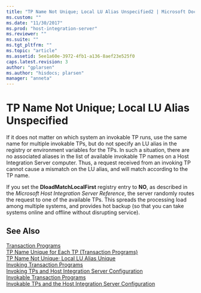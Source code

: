 ```yaml
---
title: "TP Name Not Unique; Local LU Alias Unspecified2 | Microsoft Docs"
ms.custom: ""
ms.date: "11/30/2017"
ms.prod: "host-integration-server"
ms.reviewer: ""
ms.suite: ""
ms.tgt_pltfrm: ""
ms.topic: "article"
ms.assetid: 5ee1a60e-3972-4fb1-a136-8aef23e525f0
caps.latest.revision: 3
author: "gplarsen"
ms.author: "hisdocs; plarsen"
manager: "anneta"
---
```

# TP Name Not Unique; Local LU Alias Unspecified
If it does not matter on which system an invokable TP runs, use the same name for multiple invokable TPs, but do not specify an LU alias in the registry or environment variables for the TPs. In such a situation, there are no associated aliases in the list of available invokable TP names on a Host Integration Server computer. Thus, a request received from an invoking TP cannot cause a mismatch on the LU alias, and will match according to the TP name.  
  
 If you set the **DloadMatchLocalFirst** registry entry to **NO**, as described in the *Microsoft Host Integration Server Reference*, the server randomly routes the request to one of the available TPs. This spreads the processing load among multiple systems, and provides hot backup (so that you can take systems online and offline without disrupting service).  
  
## See Also  
 [Transaction Programs](../core/transaction-programs2.md)   
 [TP Name Unique for Each TP (Transaction Programs)](../core/tp-name-unique-for-each-tp-transaction-programs-1.md)   
 [TP Name Not Unique; Local LU Alias Unique](../core/tp-name-not-unique;-local-lu-alias-unique2.md)   
 [Invoking Transaction Programs](../core/invoking-transaction-programs1.md)   
 [Invoking TPs and Host Integration Server Configuration](../core/invoking-tps-and-host-integration-server-configuration1.md)   
 [Invokable Transaction Programs](../core/invokable-transaction-programs2.md)   
 [Invokable TPs and the Host Integration Server Configuration](../core/invokable-tps-and-the-host-integration-server-configuration1.md)